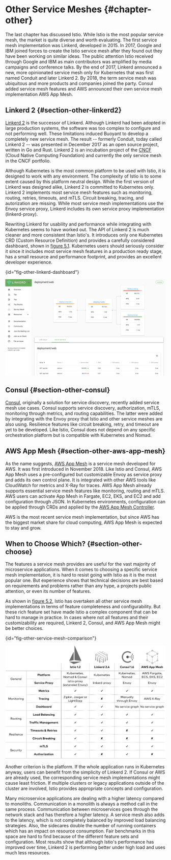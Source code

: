 # Other Service Meshes {#chapter-other}

The last chapter has discussed Istio. While Istio is the most popular service mesh, the market is quite diverse and worth evaluating. The first service mesh implementation was Linkerd, developed in 2015. In 2017, Google and IBM joined forces to create the Istio service mesh after they found out they have been working on similar ideas. The public attention Istio received through Google and IBM as main contributors was amplified by media campaigns and conference talks. By the end of 2017, Linkerd announced a new, more opinionated service mesh only for Kubernetes that was first named Conduit and later Linkerd 2. By 2018, the term service mesh was ubiquitous and more products and companies joined the party. Consul added service mesh features and AWS announced their own service mesh implementation AWS App Mesh.

## Linkerd 2 {#section-other-linkerd2}

[Linkerd 2](https://linkerd.io) is the successor of Linkerd.
Although Linkerd had been adopted in large production systems, the software was too complex to configure and not performing well. These limitations induced Buoyant to develop a completely new service mesh. The result -- formerly Conduit, today called Linkerd 2 -- was presented in December 2017 as an open source project, written in Go and Rust. Linkerd 2 is an incubation project of the [CNCF](https://www.cncf.io) (Cloud Native Computing Foundation) and currently the only service mesh in the CNCF portfolio.

Although Kubernetes is the most common platform to be used with Istio, it is designed to work with any environment. The complexity of Istio is to some extent caused by this platform neutral design. While the first version of Linkerd was designed alike, Linkerd 2 is committed to Kubernetes only. Linkerd 2 implements most service mesh features such as monitoring, routing, retries, timeouts, and mTLS. Circuit breaking, tracing, and autorization are missing. While most service mesh implementations use the Envoy service proxy, Linkerd includes its own service proxy implementation (linkerd-proxy).

Rewriting Linkerd for usability and performance while integrating with
Kubernetes seems to have worked out. The API of Linkerd 2 is much
cleaner and more consistent than Istio's. It introduces only one
Kubernetes CRD (Custom Resource Definition) and provides a carefully considered dashboard, shown in [figure 5.1](#fig-other-linkerd-dashboard). Kubernetes users should seriously consider it since it includes most service mesh features in a production ready stage, has a small resource and performance footprint, and provides an excellent developer experience.

{id="fig-other-linkerd-dashboard"}

![Figure 5.1: Linkerd Dashboard](images/others-linkerd-dashboard.png)

## Consul {#section-other-consul}

[Consul](https://www.consul.io), originally a solution for service discovery, recently added service mesh use cases. Consul supports service discovery, authorization, mTLS, monitoring through metrics, and routing capabilities. The latter were added by integrating with the Envoy proxy that Istio and other service meshes are also using. Resilience features like circuit breaking, retry, and timeout are yet to be developed. Like Istio, Consul does not depend on any specific orchestration platform but is compatible with Kubernetes and Nomad.

## AWS App Mesh {#section-other-aws-app-mesh}

As the name suggests, [AWS App Mesh](http://aws.amazon.com/app-mesh/) is a service mesh developed for AWS. It was first introduced in November 2018. Like Istio and Consul, AWS App Mesh uses a pre-configured but customizable Envoy as service proxy and adds its own control plane. It is integrated with other AWS tools like CloudWatch for metrics and X-Ray for traces. AWS App Mesh already supports essential service mesh features like monitoring, routing and mTLS. AWS users can activate App Mesh in Fargate, EC2, EKS, and EC2 and add configuration through JSON. In Kubernetes environments, configuration can be applied through CRDs and applied by the [AWS App Mesh Controller](https://github.com/aws/aws-app-mesh-controller-for-k8s).

AWS is the most recent service mesh implementation, but since AWS has the biggest market share for cloud computing, AWS App Mesh is expected to stay and grow.  

## When to Choose Which? {#section-other-choose}

The features a service mesh provides are useful for the vast majority of microservice applications. When it comes to choosing a specific service mesh implementation, it is hard to resist going with Istio as it is the most popular one. But experience shows that technical decisions are best based on requirements and problems rather than any hype, a projects public attention, or even its number of features.

As shown in [figure 5.2](#fig-other-service-mesh-comparison), Istio has overtaken all other service mesh implementations in terms of feature completeness and configurability. But these rich feature set have made Istio a complex component that can be hard to manage in practice. In cases where not all features and their customizability are required, Linkerd 2, Consul, and AWS App Mesh might be better choices.

{id="fig-other-service-mesh-comparison"}

![Figure 5.2: Features of service mesh implementations as of September 2019](images/other-comparison.png)

Another criterion is the platform. If the whole application runs in Kubernetes anyway, users can benefit from the simplicity of Linkerd 2. If Consul or AWS are already used, the corresponding service mesh implementations might cause least friction. If multiple clusters or legacy applications outside of the cluster are involved, Istio provides appropriate concepts and configuration. 

Many microservice applications are dealing with a higher latency compared to monoliths. Communication in a monolith is always a method call in the same process. Communication between microservices goes through the network stack and has therefore a higher latency. A service mesh also adds to the latency, which is not completely balanced by improved load balancing strategies. Also, the sidecares double the number of running containers which has an impact on resource consumption. Fair benchmarks in this space are hard to find because of the different feature sets and configuration. Most results show that although Istio's performance has improved over time, Linkerd 2 is performing better under high load and uses much less resources.
